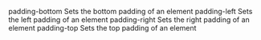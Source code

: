padding-bottom
    Sets the bottom padding of an element
padding-left
    Sets the left padding of an element
padding-right
    Sets the right padding of an element
padding-top
    Sets the top padding of an element
